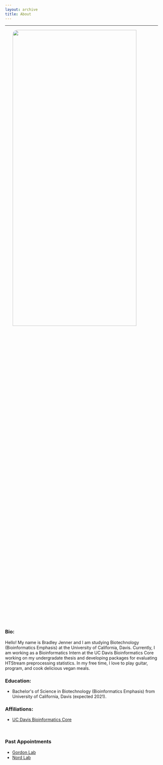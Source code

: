 ```yaml
---
layout: archive
title: About
---
```

---

<img src="about.jpg?raw=true" style="width: 90%; height: 50%; margin-left: 5%; border-radius: 15px;"/>

### Bio:
Hello! My name is Bradley Jenner and I am studying Biotechnology (Bioinformatics Emphasis) at the University of California, Davis. Currently, I am working as a Bioinformatics Intern at the UC Davis Bioinformatics Core working on my undergradate thesis and developing packages for evaluating HTStream preprocessing statistics. In my free time, I love to play guitar, program, and cook delicious vegan meals.

### Education:
- Bachelor's of Science in Biotechnology (Bioinformatics Emphasis) from University of California, Davis (expected 2021).

 
### Affiliations:
- [UC Davis Bioinformatics Core](https://bioinformatics.ucdavis.edu)
<br>

### Past Appointments
- [Gordon Lab](http://thegordonlab.net)
- [Nord Lab](https://nordlab.faculty.ucdavis.edu)

